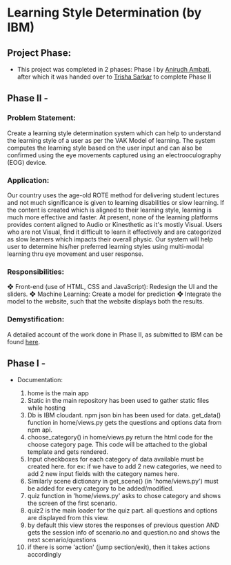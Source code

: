 # Learning Style Determination (by IBM)

## Project Phase:

* This project was completed in 2 phases: Phase I by [Anirudh Ambati](https://github.com/anirudhambati), after which it was handed over to [Trisha Sarkar](https://github.com/trishasarkar) to complete Phase II

##  Phase II -

### Problem Statement:

Create a learning style determination system which can help to understand the learning style of a user as per the VAK Model of learning. The system computes the learning style based on the user input and can also be confirmed using the eye movements captured using an electrooculography (EOG) device.

### Application:
Our country uses the age-old ROTE method for delivering student lectures and not much significance is given to learning disabilities or slow learning. If the content is created which is aligned to their learning style, learning is much more effective and faster. At present, none of the learning platforms provides content aligned to Audio or Kinesthetic as it's mostly Visual. Users who are not Visual, find it difficult to learn it effectively and are categorized as slow learners which impacts their overall physic. Our system will help user to determine his/her preferred learning styles using multi-modal learning thru eye movement and user response.

### Responsibilities:
  ❖ Front-end (use of HTML, CSS and JavaScript): Redesign the UI and the sliders.
  ❖ Machine Learning: Create a model for prediction
  ❖ Integrate the model to the website, such that the website displays both the results.
  
### Demystification:

A detailed account of the work done in Phase II, as submitted to IBM can be found [here](https://drive.google.com/file/d/1sG_DAa8-muY5gjSO3CO8XeBlIy0zNAaD/view?usp=sharing).

## Phase I -

* Documentation:

  1. home is the main app
  2. Static in the main repository has been used to gather static files while hosting
  3. Db is IBM cloudant. npm json bin has been used for data. get_data() function in home/views.py gets the questions and options data from npm api.
  4. choose_category() in home/views.py return the html code for the choose category page. This code will be attached to the global template and gets rendered.
  5. Input checkboxes for each category of data available must be created here. for ex: if we have to add 2 new categories, we need to add 2 new input fields with the category names here.
  6.  Similarly scene dictionary in get_scene() (in 'home/views.py') must be added for every category to be added/modified.
  7. quiz function in 'home/views.py' asks to chose category and shows the screen of the first scenario.
  8. quiz2 is the main loader for the quiz part. all questions and options are displayed from this view.
  9. by default this view stores the responses of previous question AND gets the session info of scenario.no and question.no and shows the next scenario/questions
  10. if there is some 'action' (jump section/exit), then it takes actions accordingly
